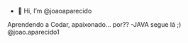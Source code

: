 - 👋 Hi, I’m @joaoaparecido

Aprendendo a Codar, apaixonado... por??
-JAVA
segue lá ;) @joao.aparecido1
